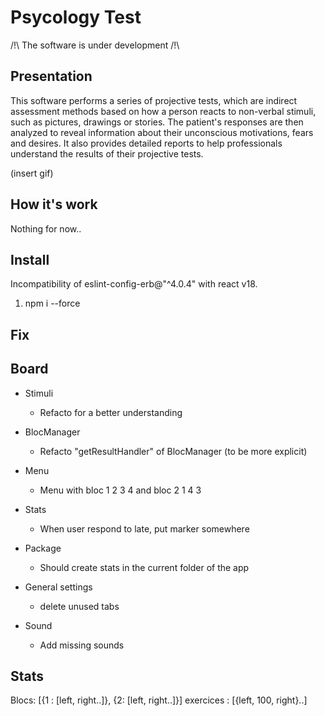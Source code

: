 # Psycology Test

/!\ The software is under development /!\

## Presentation

This software performs a series of projective tests, which are indirect assessment methods based on how a person reacts to non-verbal stimuli, such as pictures, drawings or stories. The patient's responses are then analyzed to reveal information about their unconscious motivations, fears and desires. It also provides detailed reports to help professionals understand the results of their projective tests.

(insert gif)

## How it's work

Nothing for now..

## Install

Incompatibility of eslint-config-erb@"^4.0.4" with react v18.

1. npm i --force

## Fix

## Board

- Stimuli

  - Refacto for a better understanding

- BlocManager

  - Refacto "getResultHandler" of BlocManager (to be more explicit)

- Menu

  - Menu with bloc 1 2 3 4 and bloc 2 1 4 3

- Stats

  - When user respond to late, put marker somewhere

- Package

  - Should create stats in the current folder of the app

- General settings

  - delete unused tabs

- Sound

  - Add missing sounds

## Stats

Blocs: [{1 : [left, right..]}, {2: [left, right..]}]
exercices : [{left, 100, right}..]
